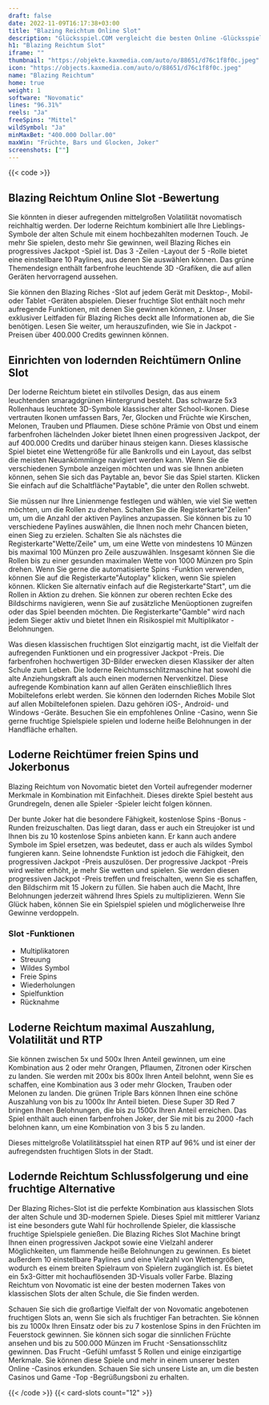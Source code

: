 ```yaml
---
draft: false
date: 2022-11-09T16:17:38+03:00
title: "Blazing Reichtum Online Slot"
description: "Glücksspiel.COM vergleicht die besten Online -Glücksspiel -Sites und -spiele der Kanada.  Unabhängige Produktbewertungen und exklusive Anmeldeangebote. Jetzt spielen!"
h1: "Blazing Reichtum Slot"
iframe: ""
thumbnail: "https://objekte.kaxmedia.com/auto/o/88651/d76c1f8f0c.jpeg"
icon: "https://objects.kaxmedia.com/auto/o/88651/d76c1f8f0c.jpeg"
name: "Blazing Reichtum"
home: true
weight: 1
software: "Novomatic"
lines: "96.31%"
reels: "Ja"
freeSpins: "Mittel"
wildSymbol: "Ja"
minMaxBet: "400.000 Dollar.00"
maxWin: "Früchte, Bars und Glocken, Joker"
screenshots: [""]
---
```


{{< code >}}<h2>Blazing Reichtum Online Slot -Bewertung</h2><p>Sie könnten in dieser aufregenden mittelgroßen Volatilität novomatisch reichhaltig werden. Der loderne Reichtum kombiniert alle Ihre Lieblings-Symbole der alten Schule mit einem hochbezahlten modernen Touch. Je mehr Sie spielen, desto mehr Sie gewinnen, weil Blazing Riches ein progressives Jackpot -Spiel ist. Das 3 -Zeilen -Layout der 5 -Rolle bietet eine einstellbare 10 Paylines, aus denen Sie auswählen können. Das grüne Themendesign enthält farbenfrohe leuchtende 3D -Grafiken, die auf allen Geräten hervorragend aussehen.</p><p>Sie können den Blazing Riches -Slot auf jedem Gerät mit Desktop-, Mobil- oder Tablet -Geräten abspielen. Dieser fruchtige Slot enthält noch mehr aufregende Funktionen, mit denen Sie gewinnen können, z. Unser exklusiver Leitfaden für Blazing Riches deckt alle Informationen ab, die Sie benötigen. Lesen Sie weiter, um herauszufinden, wie Sie in Jackpot -Preisen über 400.000 Credits gewinnen können.</p><h2>Einrichten von lodernden Reichtümern Online Slot</h2><p>Der loderne Reichtum bietet ein stilvolles Design, das aus einem leuchtenden smaragdgrünen Hintergrund besteht. Das schwarze 5x3 Rollenhaus leuchtete 3D-Symbole klassischer alter School-Ikonen. Diese vertrauten Ikonen umfassen Bars, 7er, Glocken und Früchte wie Kirschen, Melonen, Trauben und Pflaumen. Diese schöne Prämie von Obst und einem farbenfrohen lächelnden Joker bietet Ihnen einen progressiven Jackpot, der auf 400.000 Credits und darüber hinaus steigen kann. Dieses klassische Spiel bietet eine Wettengröße für alle Bankrolls und ein Layout, das selbst die meisten Neuankömmlinge navigiert werden kann. Wenn Sie die verschiedenen Symbole anzeigen möchten und was sie Ihnen anbieten können, sehen Sie sich das Paytable an, bevor Sie das Spiel starten. Klicken Sie einfach auf die Schaltfläche"Paytable", die unter den Rollen schwebt.</p><p>Sie müssen nur Ihre Linienmenge festlegen und wählen, wie viel Sie wetten möchten, um die Rollen zu drehen. Schalten Sie die Registerkarte"Zeilen" um, um die Anzahl der aktiven Paylines anzupassen. Sie können bis zu 10 verschiedene Paylines auswählen, die Ihnen noch mehr Chancen bieten, einen Sieg zu erzielen. Schalten Sie als nächstes die Registerkarte"Wette/Zeile" um, um eine Wette von mindestens 10 Münzen bis maximal 100 Münzen pro Zeile auszuwählen. Insgesamt können Sie die Rollen bis zu einer gesunden maximalen Wette von 1000 Münzen pro Spin drehen. Wenn Sie gerne die automatisierte Spins -Funktion verwenden, können Sie auf die Registerkarte"Áutoplay" klicken, wenn Sie spielen können. Klicken Sie alternativ einfach auf die Registerkarte"Start", um die Rollen in Aktion zu drehen. Sie können zur oberen rechten Ecke des Bildschirms navigieren, wenn Sie auf zusätzliche Menüoptionen zugreifen oder das Spiel beenden möchten. Die Registerkarte"Gamble" wird nach jedem Sieger aktiv und bietet Ihnen ein Risikospiel mit Multiplikator -Belohnungen.</p><p>Was diesen klassischen fruchtigen Slot einzigartig macht, ist die Vielfalt der aufregenden Funktionen und ein progressiver Jackpot -Preis. Die farbenfrohen hochwertigen 3D-Bilder erwecken diesen Klassiker der alten Schule zum Leben. Die loderne Reichtumsschlitzmaschine hat sowohl die alte Anziehungskraft als auch einen modernen Nervenkitzel. Diese aufregende Kombination kann auf allen Geräten einschließlich Ihres Mobiltelefons erlebt werden. Sie können den lodernden Riches Mobile Slot auf allen Mobiltelefonen spielen. Dazu gehören iOS-, Android- und Windows -Geräte. Besuchen Sie ein empfohlenes Online -Casino, wenn Sie gerne fruchtige Spielspiele spielen und loderne heiße Belohnungen in der Handfläche erhalten.</p><h2>Loderne Reichtümer freien Spins und Jokerbonus</h2><p>Blazing Reichtum von Novomatic bietet den Vorteil aufregender moderner Merkmale in Kombination mit Einfachheit. Dieses direkte Spiel besteht aus Grundregeln, denen alle Spieler -Spieler leicht folgen können.</p><p>Der bunte Joker hat die besondere Fähigkeit, kostenlose Spins -Bonus -Runden freizuschalten. Das liegt daran, dass er auch ein Streujoker ist und Ihnen bis zu 10 kostenlose Spins anbieten kann. Er kann auch andere Symbole im Spiel ersetzen, was bedeutet, dass er auch als wildes Symbol fungieren kann. Seine lohnendste Funktion ist jedoch die Fähigkeit, den progressiven Jackpot -Preis auszulösen. Der progressive Jackpot -Preis wird weiter erhöht, je mehr Sie wetten und spielen. Sie werden diesen progressiven Jackpot -Preis treffen und freischalten, wenn Sie es schaffen, den Bildschirm mit 15 Jokern zu füllen. Sie haben auch die Macht, Ihre Belohnungen jederzeit während Ihres Spiels zu multiplizieren. Wenn Sie Glück haben, können Sie ein Spielspiel spielen und möglicherweise Ihre Gewinne verdoppeln.</p><h3>
Slot -Funktionen</h3><ul>
<li></span>
Multiplikatoren</li>
<li></span>
Streuung</li>
<li></span>
Wildes Symbol</li>
<li></span>
Freie Spins</li>
<li></span>
Wiederholungen</li>
<li></span>
Spielfunktion</li>
<li></span>
Rücknahme</li></ul><h2>Loderne Reichtum maximal Auszahlung, Volatilität und RTP</h2><p>Sie können zwischen 5x und 500x Ihren Anteil gewinnen, um eine Kombination aus 2 oder mehr Orangen, Pflaumen, Zitronen oder Kirschen zu landen. Sie werden mit 200x bis 800x Ihren Anteil belohnt, wenn Sie es schaffen, eine Kombination aus 3 oder mehr Glocken, Trauben oder Melonen zu landen. Die grünen Triple Bars können Ihnen eine schöne Auszahlung von bis zu 1000x Ihr Anteil bieten. Diese Super 3D Red 7 bringen Ihnen Belohnungen, die bis zu 1500x Ihren Anteil erreichen. Das Spiel enthält auch einen farbenfrohen Joker, der Sie mit bis zu 2000 -fach belohnen kann, um eine Kombination von 3 bis 5 zu landen.</p><p>Dieses mittelgroße Volatilitätsspiel hat einen RTP auf 96% und ist einer der aufregendsten fruchtigen Slots in der Stadt.</p><h2>Lodernde Reichtum Schlussfolgerung und eine fruchtige Alternative</h2><p>Der Blazing Riches-Slot ist die perfekte Kombination aus klassischen Slots der alten Schule und 3D-modernen Spiele. Dieses Spiel mit mittlerer Varianz ist eine besonders gute Wahl für hochrollende Spieler, die klassische fruchtige Spielspiele genießen. Die Blazing Riches Slot Machine bringt Ihnen einen progressiven Jackpot sowie eine Vielzahl anderer Möglichkeiten, um flammende heiße Belohnungen zu gewinnen. Es bietet außerdem 10 einstellbare Paylines und eine Vielzahl von Wettengrößen, wodurch es einem breiten Spielraum von Spielern zugänglich ist. Es bietet ein 5x3-Gitter mit hochauflösenden 3D-Visuals voller Farbe. Blazing Reichtum von Novomatic ist eine der besten modernen Takes von klassischen Slots der alten Schule, die Sie finden werden.</p><p>Schauen Sie sich die großartige Vielfalt der von Novomatic angebotenen fruchtigen Slots an, wenn Sie sich als fruchtiger Fan betrachten. Sie können bis zu 1000x Ihren Einsatz oder bis zu 7 kostenlose Spins in den Früchten im Feuerstock gewinnen. Sie können sich sogar die sinnlichen Früchte ansehen und bis zu 500.000 Münzen im Frucht -Sensationsschlitz gewinnen. Das Frucht -Gefühl umfasst 5 Rollen und einige einzigartige Merkmale. Sie können diese Spiele und mehr in einem unserer besten Online -Casinos erkunden. Schauen Sie sich unsere Liste an, um die besten Casinos und Game -Top -Begrüßungsboni zu erhalten.</p>{{< /code >}}
 {{< card-slots count="12" >}}